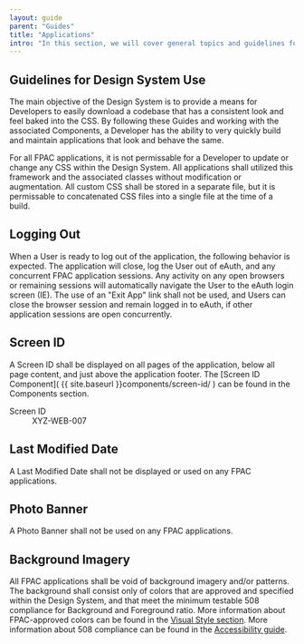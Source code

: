 ```yaml
---
layout: guide
parent: "Guides"
title: "Applications"
intro: "In this section, we will cover general topics and guidelines for FPAC Applications."
---
```


## Guidelines for Design System Use

The main objective of the Design System is to provide a means for Developers to easily download a codebase that has a consistent look and feel baked into the CSS. By following these Guides and working with the associated Components, a Developer has the ability to very quickly build and maintain applications that look and behave the same.

For all FPAC applications, it is not permissable for a Developer to update or change any CSS within the Design System. All applications shall utilized this framework and the associated classes without modification or augmentation. All custom CSS shall be stored in a separate file, but it is permissable to concatenated CSS files into a single file at the time of a build.

## Logging Out

When a User is ready to log out of the application, the following behavior is expected. The application will close, log the User out of eAuth, and any concurrent FPAC application sessions. Any activity on any open browsers or remaining sessions will automatically navigate the User to the eAuth login screen (IE). The use of an "Exit App" link shall not be used, and Users can close the browser session and remain logged in to eAuth, if other application sessions are open concurrently.


## Screen ID

A Screen ID shall be displayed on all pages of the application, below all page content, and just above the application footer. The [Screen ID Component]( {{ site.baseurl }}components/screen-id/ ) can be found in the Components section.

<div class="fsa-screen-id">
  <div class="fsa-screen-id__bd">
    <dl class="fsa-screen-id__dl">
      <dt class="fsa-screen-id__dt">Screen ID</dt>
      <dd class="fsa-screen-id__dd">XYZ-WEB-007</dd>
    </dl>
  </div>
</div>

<!--
<figure>
  <a href="{{ site.baseurl }}img/subcategories/applications/screen-id.jpg" target="_blank"><img src="{{ site.baseurl }}img/subcategories/applications/screen-id.jpg" alt="example FPAC application with Screen ID above footer"></a>
</figure>
-->

## Last Modified Date

A Last Modified Date shall not be displayed or used on any FPAC applications.


## Photo Banner

A Photo Banner shall not be used on any FPAC applications.


## Background Imagery

All FPAC applications shall be void of background imagery and/or patterns. The background shall consist only of colors that are approved and specified within the Design System, and that meet the minimum testable 508 compliance for Background and Foreground ratio. More information about FPAC-approved colors can be found in the <a href="{{ site.baseurl }}visual-style/color/">Visual Style section</a>. More information about 508 compliance can be found in the <a href="{{ site.baseurl }}guides/accessibility/" >Accessibility guide</a>.
